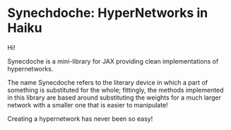 Synechdoche: HyperNetworks in Haiku
===================================

Hi!

Synecdoche is a mini-library for JAX providing clean implementations of hypernetworks.

The name Synecdoche refers to the literary device in which a part of something is substituted for the whole; fittingly, the methods implemented in this library are based around substituting the weights for a much larger network with a smaller one that is easier to manipulate!


Creating a hypernetwork has never been so easy!